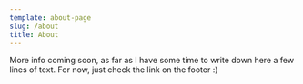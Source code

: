 ```yaml
---
template: about-page
slug: /about
title: About
---
```

More info coming soon, as far as I have some time to write down here a few lines of text.
For now, just check the link on the footer :)